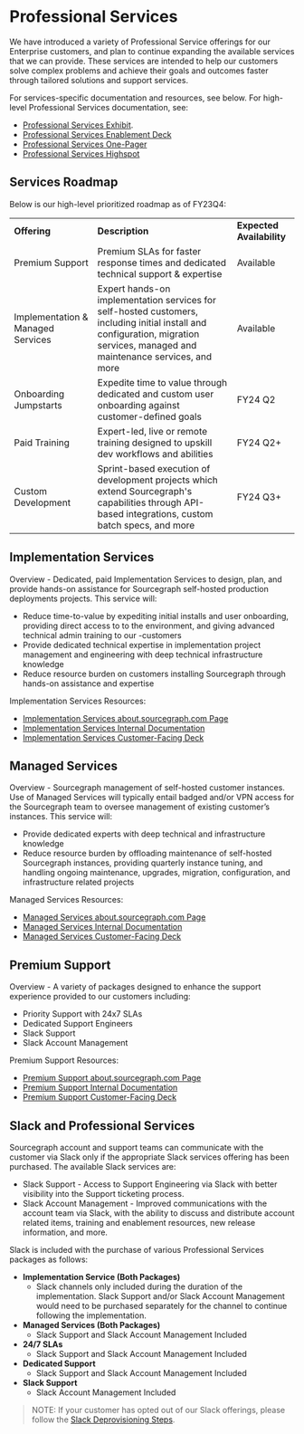 # Professional Services

We have introduced a variety of Professional Service offerings for our Enterprise customers, and plan to continue expanding the available services that we can provide. These services are intended to help our customers solve complex problems and achieve their goals and outcomes faster through tailored solutions and support services.

For services-specific documentation and resources, see below.
For high-level Professional Services documentation, see:

- [Professional Services Exhibit](https://about.sourcegraph.com/terms/professional-services).
- [Professional Services Enablement Deck](https://docs.google.com/presentation/d/14q5VSRiB8Y31ihxNtkqHmE_eN3Me3kfcUiLZSNB5zSI/edit#slide=id.g242d0bbe59f_0_18)
- [Professional Services One-Pager](https://about.sourcegraph.com/guides/professional-services-offerings.pdf)
- [Professional Services Highspot](https://sourcegraph.highspot.com/spots/624474ec6dd9f4a6da405eb0?list=646d09a00e5e4628e9dc8217&overview=false)

## Services Roadmap

Below is our high-level prioritized roadmap as of FY23Q4:

<table>
  <tr>
   <td><strong>Offering</strong>
   </td>
   <td><strong>Description</strong>
   </td>
   <td><strong>Expected Availability</strong>
   </td>
  </tr>
  <tr>
   <td>Premium Support
   </td>
   <td>Premium SLAs for faster response times and dedicated technical support & expertise
   </td>
   <td>Available
   </td>
  </tr>
  <tr>
   <td>Implementation & Managed Services
   </td>
   <td>Expert hands-on implementation services for self-hosted customers, including initial install and configuration, migration services, managed and maintenance services, and more
   </td>
   <td>Available
   </td>
  </tr>
  <tr>
   <td>Onboarding Jumpstarts
   </td>
   <td>Expedite time to value through dedicated and custom user onboarding against customer-defined goals
   </td>
   <td>FY24 Q2
   </td>
  </tr>  
  <tr>
   <td>Paid Training
   </td>
   <td>Expert-led, live or remote training designed to upskill dev workflows and abilities 
   </td>
   <td>FY24 Q2+
   </td>
  </tr>
  <tr>
   <td>Custom Development
   </td>
   <td>Sprint-based execution of development projects which extend Sourcegraph's capabilities through API-based integrations, custom batch specs, and more
   </td>
   <td>FY24 Q3+
   </td>
  </tr>
</table>

## Implementation Services

Overview - Dedicated, paid Implementation Services to design, plan, and provide hands-on assistance for Sourcegraph self-hosted production deployments projects. This service will:

- Reduce time-to-value by expediting initial installs and user onboarding, providing direct access to to the environment, and giving advanced technical admin training to our -customers
- Provide dedicated technical expertise in implementation project management and engineering with deep technical infrastructure knowledge
- Reduce resource burden on customers installing Sourcegraph through hands-on assistance and expertise

Implementation Services Resources:

- [Implementation Services about.sourcegraph.com Page](https://about.sourcegraph.com/terms/implementation-services)
- [Implementation Services Internal Documentation](https://docs.google.com/document/d/1n02gaGA0Imvy42-8m1NI9AwqiYKmqCMsczycRU7EFO4/edit)
- [Implementation Services Customer-Facing Deck](https://docs.google.com/presentation/d/1GH35JdjCJtgHdgkksuTA9AJh0onN9WJmtxlahS_TJtI/edit#slide=id.g21443514529_0_297)

## Managed Services

Overview - Sourcegraph management of self-hosted customer instances. Use of Managed Services will typically entail badged and/or VPN access for the Sourcegraph team to oversee management of existing customer’s instances. This service will:

- Provide dedicated experts with deep technical and infrastructure knowledge
- Reduce resource burden by offloading maintenance of self-hosted Sourcegraph instances, providing quarterly instance tuning, and handling ongoing maintenance, upgrades, migration, configuration, and infrastructure related projects

Managed Services Resources:

- [Managed Services about.sourcegraph.com Page](https://about.sourcegraph.com/terms/managed-services)
- [Managed Services Internal Documentation](https://docs.google.com/document/d/1lCxT_D_vpkhKe_VUdkMcQ7pzpmaF-WZ8JYyKbfTYd54/edit)
- [Managed Services Customer-Facing Deck](https://docs.google.com/presentation/d/15JWp1hI2YmPAlTDGhumuXuJEaM58kf4SvuD9sU3XucY/edit#slide=id.g21ec52155fe_0_217)

## Premium Support

Overview - A variety of packages designed to enhance the support experience provided to our customers including:

- Priority Support with 24x7 SLAs
- Dedicated Support Engineers
- Slack Support
- Slack Account Management

Premium Support Resources:

- [Premium Support about.sourcegraph.com Page](https://about.sourcegraph.com/terms/premium-support)
- [Premium Support Internal Documentation](https://docs.google.com/document/d/17h8TnsDAeEI8wWPa_8rAcx1HPQG6avUQvq6QIc8mmZ4/edit)
- [Premium Support Customer-Facing Deck](https://docs.google.com/presentation/d/14q5VSRiB8Y31ihxNtkqHmE_eN3Me3kfcUiLZSNB5zSI/edit#slide=id.g224cc8d8479_0_47)

## Slack and Professional Services

Sourcegraph account and support teams can communicate with the customer via Slack only if the appropriate Slack services offering has been purchased. The available Slack services are:

- Slack Support - Access to Support Engineering via Slack with better visibility into the Support ticketing process.
- Slack Account Management - Improved communications with the account team via Slack, with the ability to discuss and distribute account related items, training and enablement resources, new release information, and more.

Slack is included with the purchase of various Professional Services packages as follows:

- <strong>Implementation Service (Both Packages)</strong>
  - Slack channels only included during the duration of the implementation. Slack Support and/or Slack Account Management would need to be purchased separately for the channel to continue following the implementation.
- <strong>Managed Services (Both Packages)</strong>
  - Slack Support and Slack Account Management Included
- <strong>24/7 SLAs</strong>
  - Slack Support and Slack Account Management Included
- <strong>Dedicated Support</strong>
  - Slack Support and Slack Account Management Included
- <strong>Slack Support</strong>
  - Slack Account Management Included

> NOTE: If your customer has opted out of our Slack offerings, please follow the [Slack Deprovisioning Steps](https://docs.google.com/document/d/133Cn0cGetSTo_aBF9xLp26elegcuN_uZBrzWuoi16cs/edit).
